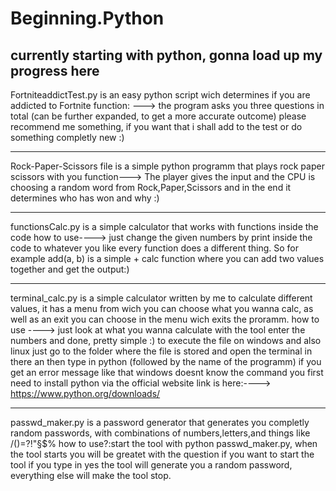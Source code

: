 # Beginning.Python
currently starting with python, gonna load up my progress here
---------------------------------------------------------------------------------------------------------------
FortniteaddictTest.py is an easy python script wich determines if you are
addicted to Fortnite
function:
---> the program asks you three questions in total (can be further expanded, to get a more accurate outcome)
please recommend me something, if you want that i shall add to the test or do something completly new :)

----------------------------------------------------------------------------------------------------------------
Rock-Paper-Scissors file is a simple python programm that plays rock paper scissors with you
function---> The player gives the input and the CPU is choosing a random word from Rock,Paper,Scissors and in the end 
it determines who has won and why :)

----------------------------------------------------------------------------------------------------------------
functionsCalc.py is a simple calculator that works with functions inside the code 
how to use----> just change the given numbers by print inside the code to whatever you like every function does a different thing. 
So for example add(a, b) is a simple + calc function where you can add two values together and get the output:)

-----------------------------------------------------------------------------------------------------------------
terminal_calc.py is a simple calculator written by me to calculate different values, it has a menu from wich you can choose what you wanna calc,
as well as an exit you can choose in the menu wich exits the proramm.
how to use ----> just look at what you wanna calculate with the tool enter the numbers and done, pretty simple :)
to execute the file on windows and also linux just go to the folder where the file is stored and open the terminal in there an then type in python 
(followed by the name of the programm) if you get an error message like that windows doesnt know the command you first need to install python via the official website 
link is here:----> https://www.python.org/downloads/

--------------------------------------------------------------------------------------------------------------------
passwd_maker.py is a password generator that generates you completly random passwords, with combinations of numbers,letters,and things like /()=?!"§$%
how to use?:start the tool with python passwd_maker.py, when the tool starts you will be greatet with the question if you want to start the tool if you type in yes the tool will generate you 
a random password, everything else will make the tool stop.
